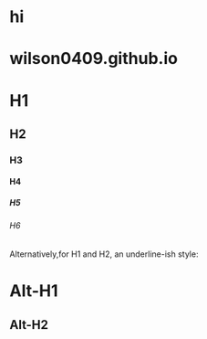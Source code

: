 # hi
# wilson0409.github.io
# H1
## H2
### H3
#### H4
##### H5
###### H6

Alternatively,for H1 and H2, an underline-ish style:

Alt-H1
=====

Alt-H2
------
